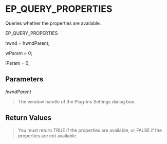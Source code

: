 # EP\_QUERY\_PROPERTIES

Queries whether the properties are available.

EP\_QUERY\_PROPERTIES

hwnd = hwndParent;

wParam = 0;

lParam = 0;

## Parameters

_hwndParent_

> The window handle of the Plug-ins Settings dialog box.

## Return Values

> You must return TRUE if the properties are available, or FALSE if the
> properties are not available.